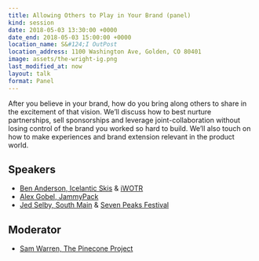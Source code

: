 ```yaml
---
title: Allowing Others to Play in Your Brand (panel)
kind: session
date: 2018-05-03 13:30:00 +0000
date_end: 2018-05-03 15:00:00 +0000
location_name: S&#124;I OutPost
location_address: 1100 Washington Ave, Golden, CO 80401
image: assets/the-wright-ig.png
last_modified_at: now
layout: talk
format: Panel
---
```

After you believe in your brand, how do you bring along others to share in the excitement of that vision. We’ll discuss how to best nurture partnerships, sell sponsorships and leverage joint-collaboration without losing control of the brand you worked so hard to build. We’ll also touch on how to make experiences and brand extension relevant in the product world.

## Speakers

* [Ben Anderson, Icelantic Skis](https://www.icelanticskis.com/) & [iWOTR](https://www.facebook.com/IcelanticsWinterOnTheRocks/)
* [Alex Gobel, JammyPack](https://www.jammypack.com/)
* [Jed Selby, South Main](http://www.southmainco.com/) & [Seven Peaks Festival](http://sevenpeaksfestival.com/)

## Moderator

* [Sam Warren, The Pinecone Project](https://www.thepineconeproject.com/)